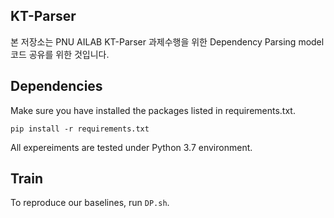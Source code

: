 ## KT-Parser

본 저장소는 PNU AILAB KT-Parser 과제수행을 위한 Dependency Parsing model 코드 공유를 위한 것입니다.

## Dependencies

Make sure you have installed the packages listed in requirements.txt.

```
pip install -r requirements.txt
```

All expereiments are tested under Python 3.7 environment.


## Train

To reproduce our baselines, run `DP.sh`.
